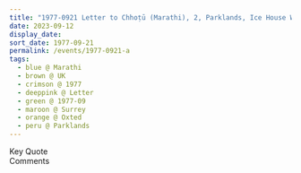```yaml
---
title: "1977-0921 Letter to Chhoṭū (Marathi), 2, Parklands, Ice House Wood, Hurst Green, Oxted, Surrey, UK (other year 1978)"
date: 2023-09-12
display_date: 
sort_date: 1977-09-21
permalink: /events/1977-0921-a
tags:
  - blue @ Marathi
  - brown @ UK
  - crimson @ 1977
  - deeppink @ Letter
  - green @ 1977-09
  - maroon @ Surrey
  - orange @ Oxted
  - peru @ Parklands
---
```


<wave-list>
  <list-title color="green" width="75">Key Quote</list-title>
  <list-item color="BlanchedAlmond"  width="200"></list-item>
  <list-item color="Lavender"></list-item>
  <list-item color="BlanchedAlmond"></list-item>
</wave-list>

<br>

<wave-list>
  <list-title color="green" width="75">Comments</list-title>
  <list-item color="BlanchedAlmond"  width="200"></list-item>
  <list-item color="Lavender"></list-item>
  <list-item color="BlanchedAlmond"></list-item>
</wave-list>